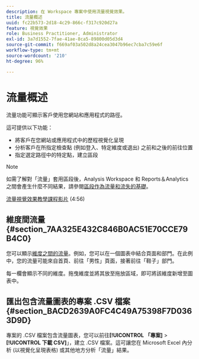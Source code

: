 ```yaml
---
description: 在 Workspace 專案中使用流量視覺效果。
title: 流量概述
uuid: fc22b573-2d18-4c29-866c-f317c920d27a
feature: 視覺效果
role: Business Practitioner, Administrator
exl-id: 3a7d1552-7fae-41ae-8ca5-89800d05d3d4
source-git-commit: f669af03a502d8a24cea3047b96ec7cba7c59e6f
workflow-type: tm+mt
source-wordcount: '210'
ht-degree: 96%

---
```


# 流量概述

流量功能可顯示客戶使用您網站和應用程式的路徑。

這可提供以下功能：

* 將客戶在您網站或應用程式中的歷程視覺化呈現
* 分析客戶在所指定檢查點 (例如登入、特定維度或退出) 之前和之後的前往位置
* 指定選定路徑中的特定點，建立區段

>[!NOTE]
>
>如需了解對「流量」套用區段後，Analysis Workspace 和 Reports＆Analytics 之間會產生什麼不同結果，請參閱[區段作為流量和流失的基礎](/help/analyze/analysis-workspace/visualizations/fallout/fallout-flow.md)。

[流量視覺效果教學課程影片](https://experienceleague.adobe.com/docs/analytics-learn/tutorials/analysis-workspace/analyzing-customer-journeys/flow-visualization.html) (4:56)

## 維度間流量 {#section_7AA325E432C846B0AC51E70CCE79B4C0}

您可以顯示[維度之間的流量](/help/analyze/analysis-workspace/visualizations/c-flow/multi-dimensional-flow.md)。例如，您可以在一個圖表中結合頁面和部門。在此例中，您的流量可能來自首頁、前往「男性」頁面，接著前往「鞋子」部門。

每一欄會顯示不同的維度。拖曳維度並將其放至拖放區域，即可將該維度新增至圖表中。

## 匯出包含流量圖表的專案 .CSV 檔案 {#section_BACD2639A0FC4C49A75398F7D0363D9D}

專案的 .CSV 檔案包含流量圖表，您可以前往&#x200B;**[!UICONTROL 「專案]** > **[!UICONTROL 下載 CSV]**」，建立 .CSV 檔案。這可讓您在 Microsoft Excel 內分析 (以視覺化呈現表格) 或其他地方分析「流量」結果。
